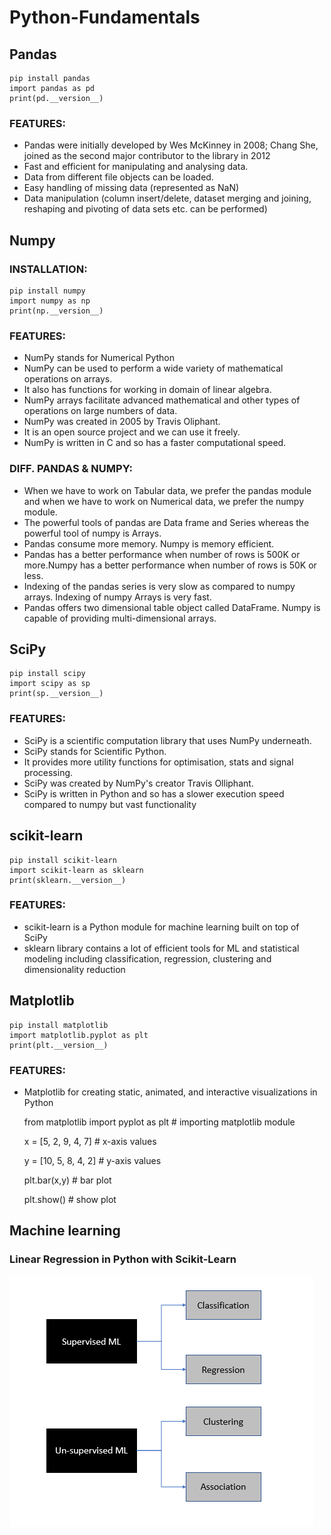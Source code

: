 # Python-Fundamentals
## Pandas
    pip install pandas 
    import pandas as pd
    print(pd.__version__)
### FEATURES:
- Pandas were initially developed by Wes McKinney in 2008; Chang She, joined as the second major contributor to the library in 2012
- Fast and efficient for manipulating and analysing data.
- Data from different file objects can be loaded.
- Easy handling of missing data (represented as NaN) 
- Data manipulation (column insert/delete, dataset merging and joining, reshaping and pivoting of data sets etc. can be performed)
## Numpy
### INSTALLATION:    
    pip install numpy
    import numpy as np
    print(np.__version__)
 
### FEATURES:
- NumPy stands for Numerical Python 
- NumPy can be used to perform a wide variety of mathematical operations on arrays. 
- It also has functions for working in domain of linear algebra.
- NumPy arrays facilitate advanced mathematical and other types of operations on large numbers of data. 
- NumPy was created in 2005 by Travis Oliphant. 
- It is an open source project and we can use it freely. 
- NumPy is written in C and so has a faster computational speed. 

### DIFF. PANDAS & NUMPY:
- When we have to work on Tabular data, we prefer the pandas module and when we have to work on Numerical data, we prefer the numpy module. 
- The powerful tools of pandas are Data frame and Series whereas the powerful tool of numpy is Arrays. 
- Pandas consume more memory. Numpy is memory efficient. 
- Pandas has a better performance when number of rows is 500K or more.Numpy has a better performance when number of rows is 50K or less. 
- Indexing of the pandas series is very slow as compared to numpy arrays. Indexing of numpy Arrays is very fast. 
- Pandas offers two dimensional table object called DataFrame. Numpy is capable of providing multi-dimensional arrays.
## SciPy
    pip install scipy
    import scipy as sp
    print(sp.__version__)
### FEATURES:    
- SciPy is a scientific computation library that uses NumPy underneath.
- SciPy stands for Scientific Python.
- It provides more utility functions for optimisation, stats and signal processing.
- SciPy was created by NumPy's creator Travis Olliphant.
- SciPy is written in Python and so has a slower execution speed compared to numpy but vast functionality

## scikit-learn
    pip install scikit-learn
    import scikit-learn as sklearn
    print(sklearn.__version__)
    
 ### FEATURES:
 - scikit-learn is a Python module for machine learning built on top of SciPy
 - sklearn library contains a lot of efficient tools for ML and statistical modeling including classification, regression, clustering and dimensionality reduction
## Matplotlib
    pip install matplotlib
    import matplotlib.pyplot as plt
    print(plt.__version__)
### FEATURES:
- Matplotlib for creating static, animated, and interactive visualizations in Python
    
    from matplotlib import pyplot as plt # importing matplotlib module 
  
    x = [5, 2, 9, 4, 7] # x-axis values
    
    y = [10, 5, 8, 4, 2] # y-axis values
  
    plt.bar(x,y) # bar plot
    
    plt.show() # show plot
    
    
## Machine learning
### Linear Regression in Python with Scikit-Learn

![](images/ML_types.PNG)


    
    
